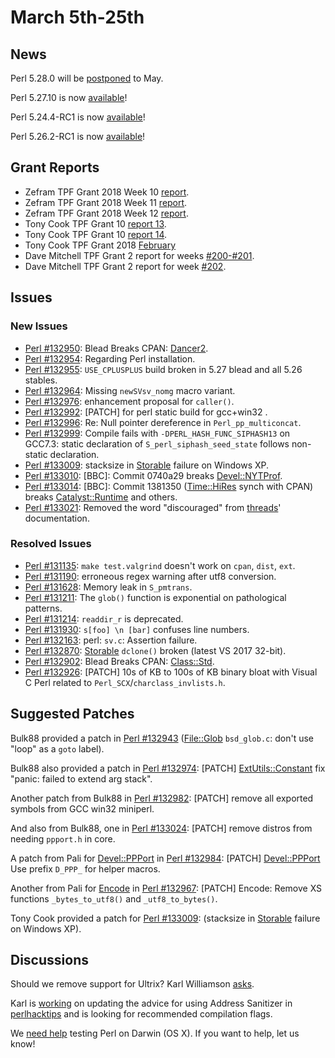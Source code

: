 # March 5th-25th

## News

Perl 5.28.0 will be
[postponed](http://nntp.perl.org/group/perl.perl5.porters/250053)
to May.

Perl 5.27.10 is now
[available](http://nntp.perl.org/group/perl.perl5.porters/250042)!

Perl 5.24.4-RC1 is now
[available](http://nntp.perl.org/group/perl.perl5.porters/250102)!

Perl 5.26.2-RC1 is now
[available](http://nntp.perl.org/group/perl.perl5.porters/250103)!

## Grant Reports

* Zefram TPF Grant 2018 Week 10
  [report](http://nntp.perl.org/group/perl.perl5.porters/249966).
* Zefram TPF Grant 2018 Week 11
  [report](http://nntp.perl.org/group/perl.perl5.porters/250019).
* Zefram TPF Grant 2018 Week 12
  [report](http://nntp.perl.org/group/perl.perl5.porters/250118).
* Tony Cook TPF Grant 10
  [report 13](http://nntp.perl.org/group/perl.perl5.porters/249993).
* Tony Cook TPF Grant 10
  [report 14](http://nntp.perl.org/group/perl.perl5.porters/249994).
* Tony Cook TPF Grant 2018
  [February](http://nntp.perl.org/group/perl.perl5.porters/249995)
* Dave Mitchell TPF Grant 2 report for weeks
  [\#200-\#201](http://nntp.perl.org/group/perl.perl5.porters/250029).
* Dave Mitchell TPF Grant 2 report for week
  [\#202](http://nntp.perl.org/group/perl.perl5.porters/250123).

## Issues

### New Issues

* [Perl #132950](http://rt.perl.org/Ticket/Display.html?id=132950):
  Blead Breaks CPAN: [Dancer2](http://metacpan.org/pod/Dancer2).
* [Perl #132954](http://rt.perl.org/Ticket/Display.html?id=132954):
  Regarding Perl installation.
* [Perl #132955](http://rt.perl.org/Ticket/Display.html?id=132955):
  `USE_CPLUSPLUS` build broken in 5.27 blead and all 5.26 stables.
* [Perl #132964](http://rt.perl.org/Ticket/Display.html?id=132964):
  Missing `newSVsv_nomg` macro variant.
* [Perl #132976](http://rt.perl.org/Ticket/Display.html?id=132976):
  enhancement proposal for `caller()`.
* [Perl #132992](http://rt.perl.org/Ticket/Display.html?id=132992):
  \[PATCH\] for perl static build for gcc+win32 .
* [Perl #132996](http://rt.perl.org/Ticket/Display.html?id=132996): Re:
  Null pointer dereference in `Perl_pp_multiconcat`.
* [Perl #132999](http://rt.perl.org/Ticket/Display.html?id=132999):
  Compile fails with `-DPERL_HASH_FUNC_SIPHASH13` on GCC7.3: static
  declaration of `S_perl_siphash_seed_state` follows
  non-static declaration.
* [Perl #133009](http://rt.perl.org/Ticket/Display.html?id=133009):
  stacksize in [Storable](http://metacpan.org/pod/Storable) failure on
  Windows XP.
* [Perl #133010](http://rt.perl.org/Ticket/Display.html?id=133010):
  \[BBC\]: Commit 0740a29 breaks
  [Devel::NYTProf](http://metacpan.org/pod/Devel::NYTProf).
* [Perl #133014](http://rt.perl.org/Ticket/Display.html?id=133014):
  \[BBC\]: Commit 1381350
  ([Time::HiRes](http://metacpan.org/pod/Time::HiRes) synch with CPAN)
  breaks
  [Catalyst::Runtime](http://metacpan.org/pod/Catalyst::Runtime) and
  others.
* [Perl #133021](http://rt.perl.org/Ticket/Display.html?id=133021):
  Removed the word "discouraged" from
  [threads](http://metacpan.org/pod/threads)' documentation.

### Resolved Issues

* [Perl #131135](http://rt.perl.org/Ticket/Display.html?id=131135):
  `make test.valgrind` doesn't work on `cpan`, `dist`, `ext`.
* [Perl #131190](http://rt.perl.org/Ticket/Display.html?id=131190):
  erroneous regex warning after utf8 conversion.
* [Perl #131628](http://rt.perl.org/Ticket/Display.html?id=131628):
  Memory leak in `S_pmtrans`.
* [Perl #131211](http://rt.perl.org/Ticket/Display.html?id=131211): The
  `glob()` function is exponential on pathological patterns.
* [Perl #131214](http://rt.perl.org/Ticket/Display.html?id=131214):
  `readdir_r` is deprecated.
* [Perl #131930](http://rt.perl.org/Ticket/Display.html?id=131930):
  `s[foo] \n [bar]` confuses line numbers.
* [Perl #132163](http://rt.perl.org/Ticket/Display.html?id=132163):
  perl: `sv.c`: Assertion failure.
* [Perl #132870](http://rt.perl.org/Ticket/Display.html?id=132870):
  [Storable](http://metacpan.org/pod/Storable) `dclone()` broken
  (latest VS 2017 32-bit).
* [Perl #132902](http://rt.perl.org/Ticket/Display.html?id=132902):
  Blead Breaks CPAN: [Class::Std](http://metacpan.org/pod/Class::Std).
* [Perl #132926](http://rt.perl.org/Ticket/Display.html?id=132926):
  \[PATCH\] 10s of KB to 100s of KB binary bloat with Visual C Perl
  related to `Perl_SCX`/`charclass_invlists.h`.

## Suggested Patches

Bulk88 provided a patch in
[Perl #132943](http://rt.perl.org/Ticket/Display.html?id=132943)
([File::Glob](http://metacpan.org/pod/File::Glob) `bsd_glob.c`: don't
use "loop" as a `goto` label).

Bulk88 also provided a patch in
[Perl #132974](http://rt.perl.org/Ticket/Display.html?id=132974):
\[PATCH\]
[ExtUtils::Constant](http://metacpan.org/pod/ExtUtils::Constant) fix
"panic: failed to extend arg stack".

Another patch from Bulk88 in
[Perl #132982](http://rt.perl.org/Ticket/Display.html?id=132982):
\[PATCH\] remove all exported symbols from GCC win32 miniperl.

And also from Bulk88, one in
[Perl #133024](http://rt.perl.org/Ticket/Display.html?id=133024): \[PATCH\]
remove distros from needing `ppport.h` in core.

A patch from Pali for
[Devel::PPPort](http://metacpan.org/pod/Devel::PPPort) in
[Perl #132984](http://rt.perl.org/Ticket/Display.html?id=132984):
\[PATCH\] [Devel::PPPort](http://metacpan.org/pod/Devel::PPPort) Use
prefix `D_PPP_` for helper macros.

Another from Pali for [Encode](http://metacpan.org/pod/Encode) in
[Perl #132967](http://rt.perl.org/Ticket/Display.html?id=132967):
\[PATCH\] Encode: Remove XS functions `_bytes_to_utf8()` and
`_utf8_to_bytes()`.

Tony Cook provided a patch for
[Perl #133009](http://rt.perl.org/Ticket/Display.html?id=133009):
(stacksize in [Storable](http://metacpan.org/pod/Storable) failure on
Windows XP).

## Discussions

Should we remove support for Ultrix? Karl Williamson
[asks](http://nntp.perl.org/group/perl.perl5.porters/249983).

Karl is [working](http://nntp.perl.org/group/perl.perl5.porters/250022)
on updating the advice for using Address Sanitizer in
[perlhacktips](http://metacpan.org/pod/perlhacktips) and is looking for
recommended compilation flags.

We [need help](http://nntp.perl.org/group/perl.perl5.porters/250037)
testing Perl on Darwin (OS X). If you want to help, let us know!
